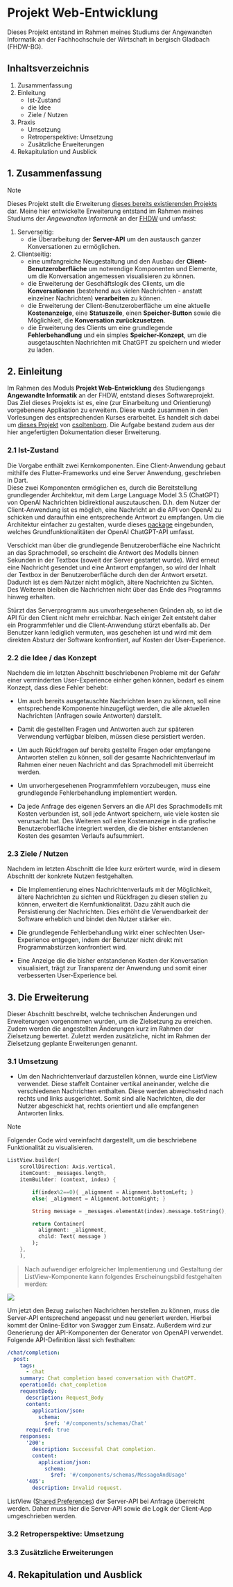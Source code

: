 # Projekt Web-Entwicklung
Dieses Projekt entstand im Rahmen meines Studiums der Angewandten Informatik an der Fachhochschule der Wirtschaft in bergisch Gladbach (FHDW-BG).

## Inhaltsverzeichnis
1. Zusammenfassung
2. Einleitung
    - Ist-Zustand
    - die Idee
    - Ziele / Nutzen
3. Praxis
    - Umsetzung
    - Retroperspektive: Umsetzung
    - Zusätzliche Erweiterungen
4. Rekapitulation und Ausblick

## 1. Zusammenfassung
> [!NOTE] 
> Dieses Projekt stellt die Erweiterung [dieses bereits existierenden Projekts](https://github.com/csoltenborn/web_entwicklung_BFAX422A/tree/master) dar.
Meine hier entwickelte Erweiterung entstand im Rahmen meines Studiums der _Angewandten Informatik_ an der [FHDW](https://www.fhdw.de) und umfasst:
1. Serverseitig:
    - die Überarbeitung der __Server-API__ um den austausch ganzer Konversationen zu ermöglichen.
2. Clientseitig: 
    - eine umfangreiche Neugestaltung und den Ausbau der __Client-Benutzeroberfläche__ um notwendige Komponenten und Elemente, um die Konversation angemessen visualisieren zu können.
    - die Erweiterung der Geschäftslogik des Clients, um die __Konversationen__ (bestehend aus vielen Nachrichten - anstatt einzelner Nachrichten) __verarbeiten__ zu können.
    - die Erweiterung der Client-Benutzeroberfläche um eine aktuelle __Kostenanzeige__, eine __Statuszeile__, einen __Speicher-Button__ sowie die Möglichkeit, die __Konversation zurückzusetzen__.
    - die Erweiterung des Clients um eine grundlegende __Fehlerbehandlung__ und ein simples __Speicher-Konzept__, um die ausgetauschten Nachrichten mit ChatGPT zu speichern und wieder zu laden.


## 2. Einleitung
Im Rahmen des Moduls __Projekt Web-Entwicklung__ des Studiengangs __Angewandte Informatik__ an der FHDW, entstand dieses Softwareprojekt. Das Ziel dieses Projekts ist es, eine (zur Einarbeitung und Orientierung) vorgebenene Applikation zu erweitern. 
Diese wurde zusammen in den Vorlesungen des entsprechenden Kurses erarbeitet. Es handelt sich dabei um [dieses Projekt](https://github.com/csoltenborn/web_entwicklung_BFAX422A/tree/master) von [csoltenborn](github.com/csoltenborn). 
Die Aufgabe bestand zudem aus der hier angefertigten Dokumentation dieser Erweiterung.

### 2.1 Ist-Zustand
Die Vorgabe enthält zwei Kernkomponenten. Eine Client-Anwendung gebaut mithilfe des Flutter-Frameworks und eine Server Anwendung, geschrieben in Dart.  
Diese zwei Komponenten ermöglichen es, durch die Bereitstellung grundlegender Architektur, mit dem Large Language Model 3.5 (ChatGPT) von OpenAI Nachrichten bidirektional auszutauschen. D.h. dem Nutzer der Client-Anwendung ist es möglich, eine Nachricht an die API von OpenAI zu schicken und daraufhin eine entsprechende Antwort zu empfangen. Um die Architektur einfacher zu gestalten, wurde dieses [package](https://pub.dev/packages/chat_gpt_sdk) eingebunden, welches Grundfunktionalitäten der OpenAI
ChatGPT-API umfasst.

Verschickt man über die grundlegende Benutzeroberfläche eine Nachricht an das Sprachmodell, so erscheint die Antwort des Modells  binnen Sekunden in der Textbox (soweit der Server gestartet wurde). Wird erneut eine Nachricht gesendet und eine Antwort empfangen, so wird der Inhalt der Textbox in der Benutzeroberfläche durch den der Antwort ersetzt. Dadurch ist es dem Nutzer nicht
möglich, ältere Nachrichten zu Sichten. 
Des Weiteren bleiben die Nachrichten nicht über das Ende des Programms hinweg erhalten.

Stürzt das Serverprogramm aus unvorhergesehenen Gründen ab, so ist die API für den Client nicht mehr erreichbar. Nach einiger Zeit entsteht daher ein Programmfehler und die Client-Anwendung stürzt ebenfalls ab. 
Der Benutzer kann lediglich vermuten, was geschehen ist und wird mit dem direkten Absturz der Software konfrontiert, auf Kosten der User-Experience.

### 2.2 die Idee / das Konzept
Nachdem die im letzten Abschnitt beschriebenen Probleme mit der Gefahr einer verminderten User-Experience einher gehen können,
bedarf es einem Konzept, dass diese Fehler behebt:

- Um auch bereits ausgetauschte Nachrichten lesen zu können, soll eine entsprechende Komponente hinzugefügt werden, die alle aktuellen Nachrichten (Anfragen sowie Antworten) darstellt.

- Damit die gestellten Fragen und Antworten auch zur späteren Verwendung verfügbar bleiben, müssen diese persistiert werden.

- Um auch Rückfragen auf bereits gestellte Fragen oder empfangene Antworten stellen zu können, soll der gesamte Nachrichtenverlauf im Rahmen einer neuen Nachricht and das Sprachmodell mit überreicht werden.

- Um unvorhergesehenen Programmfehlern vorzubeugen, muss eine grundlegende Fehlerbehandlung implementiert werden.

- Da jede Anfrage des eigenen Servers an die API des Sprachmodells mit Kosten verbunden ist, soll jede Antwort speichern, wie viele kosten sie verursacht hat. Des Weiteren soll eine Kostenanzeige in die grafische Benutzeroberfläche integriert werden, die die bisher entstandenen Kosten des gesamten Verlaufs aufsummiert.

### 2.3 Ziele / Nutzen
Nachdem im letzten Abschnitt die Idee kurz erörtert wurde, wird in diesem Abschnitt der konkrete Nutzen festgehalten.

- Die Implementierung eines Nachrichtenverlaufs mit der Möglichkeit, ältere Nachrichten zu sichten und Rückfragen zu diesen stellen zu können, erweitert die Kernfunktionalität. Dazu zählt auch die Persistierung der Nachrichten. Dies erhöht die Verwendbarkeit der Software erheblich und bindet den Nutzer stärker ein.

- Die grundlegende Fehlerbehandlung wirkt einer schlechten User-Experience entgegen, indem der Benutzer nicht direkt mit Programmabstürzen konfrontiert wird.

- Eine Anzeige die die bisher entstandenen Kosten der Konversation visualisiert, trägt zur Transparenz der Anwendung und somit einer verbesserten User-Experience bei.

## 3. Die Erweiterung
Dieser Abschnitt beschreibt, welche technischen Änderungen und Erweiterungen vorgenommen wurden, um die Zielsetzung zu erreichen.
Zudem werden die angestellten Änderungen kurz im Rahmen der Zielsetzung bewertet. Zuletzt werden zusätzliche, nicht im Rahmen der Zielsetzung geplante Erweiterungen genannt.

### 3.1 Umsetzung

- Um den Nachrichtenverlauf darzustellen können, wurde eine ListView verwendet. Diese staffelt Container vertikal aneinander, welche die verschiedenen Nachrichten enthalten. Diese werden abwechselnd nach rechts und links ausgerichtet. Somit sind alle Nachrichten, die der Nutzer abgeschickt hat, rechts orientiert und alle empfangenen Antworten links.
> [!NOTE]
> Folgender Code wird vereinfacht dargestellt, um die beschriebene Funktionalität zu visualisieren.
```dart
ListView.builder(
    scrollDirection: Axis.vertical,
    itemCount: _messages.length,
    itemBuilder: (context, index) {

        if(index%2==0){ _alignment = Alignment.bottomLeft; } 
        else{ _alignment = Alignment.bottomRight; }

        String message = _messages.elementAt(index).message.toString();

        return Container(
          alignment: _alignment,
          child: Text( message )
        );
    },
    ),
```
> Nach aufwendiger erfolgreicher Implementierung und Gestaltung der ListView-Komponente kann folgendes Erscheinungsbild festgehalten werden:

![](ListViewScreenshot.png)

Um jetzt den Bezug zwischen Nachrichten herstellen zu können, muss die Server-API entsprechend angepasst und neu generiert werden. Hierbei kommt der Online-Editor von Swagger zum Einsatz. Außerdem wird zur Generierung der API-Komponenten der Generator
von OpenAPI verwendet. Folgende API-Definition lässt sich festhalten:

```yaml
/chat/completion:
  post:
    tags:
      - chat
    summary: Chat completion based conversation with ChatGPT.
    operationId: chat_completion
    requestBody:
      description: Request_Body
      content:
        application/json:
          schema:
            $ref: '#/components/schemas/Chat'
      required: true
    responses:
      '200':
        description: Successful Chat completion.
        content:
          application/json:
            schema:
              $ref: '#/components/schemas/MessageAndUsage'
      '405':
        description: Invalid request.
```


ListView
([Shared Preferences](https://pub.dev/packages/shared_preferences))
der Server-API bei Anfrage überreicht werden. Daher muss hier die Server-API sowie die Logik der Client-App umgeschrieben werden.


### 3.2 Retroperspektive: Umsetzung

### 3.3 Zusätzliche Erweiterungen

## 4. Rekapitulation und Ausblick
